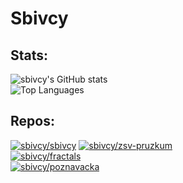 # Sbivcy

## Stats:

![sbivcy's GitHub stats](https://github-readme-stats.vercel.app/api?username=sbivcy&include_all_commits=true&hide_rank=true&show_icons=true&bg_color=111111&text_color=22ee22&icon_color=2222ee)  
![Top Languages](https://github-readme-stats.vercel.app/api/top-langs/?username=sbivcy&langs_count=7&bg_color=111111&text_color=22ee22&layout=compact)

## Repos:

[![sbivcy/sbivcy](https://github-readme-stats.vercel.app/api/pin/?username=sbivcy&repo=sbivcy&bg_color=111111&text_color=22ee22)](https://github.com/sbivcy/sbivcy)
[![sbivcy/zsv-pruzkum](https://github-readme-stats.vercel.app/api/pin/?username=sbivcy&repo=zsv-pruzkum&&bg_color=111111&text_color=22ee22)](https://github.com/sbivcy/zsv-pruzkum)  
[![sbivcy/fractals](https://github-readme-stats.vercel.app/api/pin/?username=sbivcy&repo=fractals&&bg_color=111111&text_color=22ee22)](https://github.com/sbivcy/fractals)  
[![sbivcy/poznavacka](https://github-readme-stats.vercel.app/api/pin/?username=sbivcy&repo=poznavacka&&bg_color=111111&text_color=22ee22)](https://github.com/sbivcy/poznavacka)  
